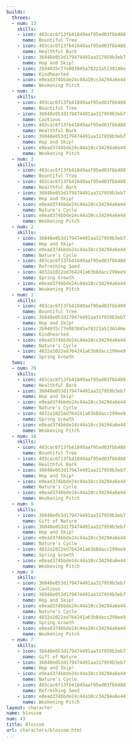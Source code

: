 ```yaml
---
builds:
  threes:
  - num: 13
    skills:
    - icon: 493cac6f13fb41849aaf95ed03fbb488
      name: Bountiful Tree
    - icon: 493cac6f13fb41849aaf95ed03fbb488
      name: Healthful Bark
    - icon: 36048e053d179474491aa317959b3eb7
      name: Hop and Skip!
    - icon: 2b94035c77e083845a78221a5130146e
      name: Kindhearted
    - icon: e0ead374bbde24c44a10cc34294a6e44
      name: Weakening Pitch
  - num: 3
    skills:
    - icon: 493cac6f13fb41849aaf95ed03fbb488
      name: Bountiful Tree
    - icon: 36048e053d179474491aa317959b3eb7
      name: Cautious
    - icon: 493cac6f13fb41849aaf95ed03fbb488
      name: Healthful Bark
    - icon: 36048e053d179474491aa317959b3eb7
      name: Hop and Skip!
    - icon: e0ead374bbde24c44a10cc34294a6e44
      name: Weakening Pitch
  - num: 3
    skills:
    - icon: 493cac6f13fb41849aaf95ed03fbb488
      name: Bountiful Tree
    - icon: 493cac6f13fb41849aaf95ed03fbb488
      name: Healthful Bark
    - icon: 36048e053d179474491aa317959b3eb7
      name: Hop and Skip!
    - icon: e0ead374bbde24c44a10cc34294a6e44
      name: Nature's Cycle
    - icon: e0ead374bbde24c44a10cc34294a6e44
      name: Weakening Pitch
  - num: 2
    skills:
    - icon: 36048e053d179474491aa317959b3eb7
      name: Hop and Skip!
    - icon: e0ead374bbde24c44a10cc34294a6e44
      name: Nature's Cycle
    - icon: 493cac6f13fb41849aaf95ed03fbb488
      name: Refreshing Seed
    - icon: 4832a1022ed764241a63b8dacc299ee9
      name: Spring Growth
    - icon: e0ead374bbde24c44a10cc34294a6e44
      name: Weakening Pitch
  - num: 1
    skills:
    - icon: 493cac6f13fb41849aaf95ed03fbb488
      name: Bountiful Tree
    - icon: 36048e053d179474491aa317959b3eb7
      name: Hop and Skip!
    - icon: 2b94035c77e083845a78221a5130146e
      name: Kindhearted
    - icon: e0ead374bbde24c44a10cc34294a6e44
      name: Nature's Cycle
    - icon: 4832a1022ed764241a63b8dacc299ee9
      name: Spring Growth
  twos:
  - num: 76
    skills:
    - icon: 493cac6f13fb41849aaf95ed03fbb488
      name: Healthful Bark
    - icon: 36048e053d179474491aa317959b3eb7
      name: Hop and Skip!
    - icon: e0ead374bbde24c44a10cc34294a6e44
      name: Nature's Cycle
    - icon: 4832a1022ed764241a63b8dacc299ee9
      name: Spring Growth
    - icon: e0ead374bbde24c44a10cc34294a6e44
      name: Weakening Pitch
  - num: 16
    skills:
    - icon: 493cac6f13fb41849aaf95ed03fbb488
      name: Bountiful Tree
    - icon: 493cac6f13fb41849aaf95ed03fbb488
      name: Healthful Bark
    - icon: 36048e053d179474491aa317959b3eb7
      name: Hop and Skip!
    - icon: e0ead374bbde24c44a10cc34294a6e44
      name: Nature's Cycle
    - icon: e0ead374bbde24c44a10cc34294a6e44
      name: Weakening Pitch
  - num: 9
    skills:
    - icon: 36048e053d179474491aa317959b3eb7
      name: Gift of Nature
    - icon: 36048e053d179474491aa317959b3eb7
      name: Hop and Skip!
    - icon: e0ead374bbde24c44a10cc34294a6e44
      name: Nature's Cycle
    - icon: 4832a1022ed764241a63b8dacc299ee9
      name: Spring Growth
    - icon: e0ead374bbde24c44a10cc34294a6e44
      name: Weakening Pitch
  - num: 8
    skills:
    - icon: 36048e053d179474491aa317959b3eb7
      name: Cautious
    - icon: 36048e053d179474491aa317959b3eb7
      name: Hop and Skip!
    - icon: e0ead374bbde24c44a10cc34294a6e44
      name: Nature's Cycle
    - icon: 4832a1022ed764241a63b8dacc299ee9
      name: Spring Growth
    - icon: e0ead374bbde24c44a10cc34294a6e44
      name: Weakening Pitch
  - num: 7
    skills:
    - icon: 36048e053d179474491aa317959b3eb7
      name: Gift of Nature
    - icon: 36048e053d179474491aa317959b3eb7
      name: Hop and Skip!
    - icon: e0ead374bbde24c44a10cc34294a6e44
      name: Nature's Cycle
    - icon: 493cac6f13fb41849aaf95ed03fbb488
      name: Refreshing Seed
    - icon: e0ead374bbde24c44a10cc34294a6e44
      name: Weakening Pitch
layout: character
name: blossom
num: 43
title: Blossom
url: characters/blossom.html
...
```

